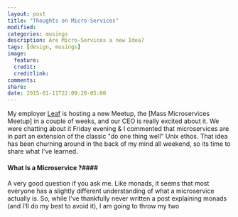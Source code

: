 ```yaml
---
layout: post
title: "Thoughts on Micro-Services"
modified:
categories: musings
description: Are Micro-Services a new Idea?
tags: [design, musings]
image:
  feature:
  credit:
  creditlink:
comments:
share:
date: 2015-01-11T22:09:20-05:00
---
```


My employer [Leaf][1] is hosting a new Meetup, the [Mass Microservices Meetup] in a couple of weeks, and our CEO is really excited about it. We were chatting about it Friday evening & I commented that microservices are in part an extension of the classic "do one thing well" Unix ethos. That idea has been churning around in the back of my mind all weekend, so its time to share what I've learned.

#### What Is a Microservice ?####

A very good question if you ask me. Like monads, it seems that most everyone has a slightly different understanding of what a microservice actually is. So, while I've thankfully never written a post explaining monads (and I'll do my best to avoid it), I am going to throw my two 




[1]: https://leaf.me
[2]: http://www.meetup.com/Massachusetts-Microservices-Meetup/events/219407831/

